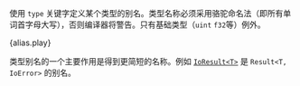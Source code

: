 使用 `type` 关键字定义某个类型的别名。类型名称必须采用骆驼命名法（即所有单词首字母大写），否则编译器将警告。只有基础类型（`uint` `f32`等）例外。

{alias.play}

类型别名的一个主要作用是得到更简短的名称。例如 [`IoResult<T>`](http://doc.rust-lang.org/std/io/type.IoResult.html) 是 `Result<T, IoError>` 的别名。
